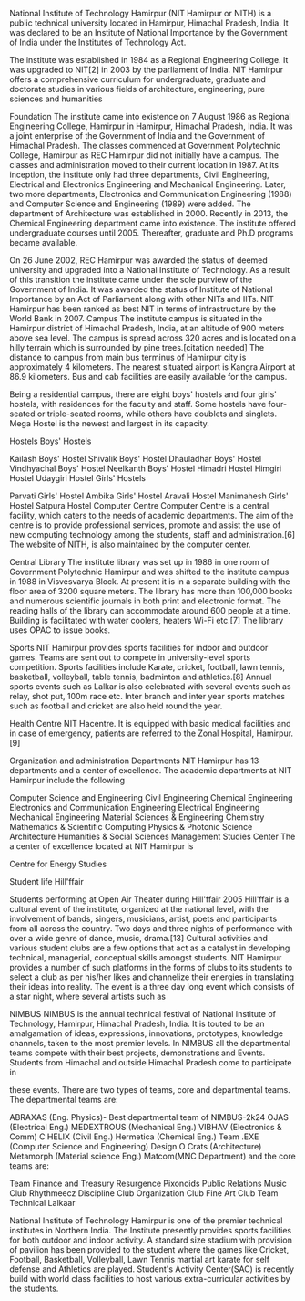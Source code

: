 National Institute of Technology Hamirpur (NIT Hamirpur or NITH) is a public technical university located in Hamirpur, Himachal Pradesh, India. It was declared to be an Institute of National Importance by the Government of India under the Institutes of Technology Act.

The institute was established in 1984 as a Regional Engineering College. It was upgraded to NIT[2] in 2003 by the parliament of India. NIT Hamirpur offers a comprehensive curriculum for undergraduate, graduate and doctorate studies in various fields of architecture, engineering, pure sciences and humanities

Foundation
The institute came into existence on 7 August 1986 as Regional Engineering College, Hamirpur in Hamirpur, Himachal Pradesh, India. It was a joint enterprise of the Government of India and the Government of Himachal Pradesh. The classes commenced at Government Polytechnic College, Hamirpur as REC Hamirpur did not initially have a campus. The classes and administration moved to their current location in 1987. At its inception, the institute only had three departments, Civil Engineering, Electrical and Electronics Engineering and Mechanical Engineering. Later, two more departments, Electronics and Communication Engineering (1988) and Computer Science and Engineering (1989) were added. The department of Architecture was established in 2000. Recently in 2013, the Chemical Engineering department came into existence. The institute offered undergraduate courses until 2005. Thereafter, graduate and Ph.D programs became available.

On 26 June 2002, REC Hamirpur was awarded the status of deemed university and upgraded into a National Institute of Technology. As a result of this transition the institute came under the sole purview of the Government of India. It was awarded the status of Institute of National Importance by an Act of Parliament along with other NITs and IITs. NIT Hamirpur has been ranked as best NIT in terms of infrastructure by the World Bank in 2007.
Campus
The institute campus is situated in the Hamirpur district of Himachal Pradesh, India, at an altitude of 900 meters above sea level. The campus is spread across 320 acres and is located on a hilly terrain which is surrounded by pine trees.[citation needed] The distance to campus from main bus terminus of Hamirpur city is approximately 4 kilometers. The nearest situated airport is Kangra Airport at 86.9 kilometers. Bus and cab facilities are easily available for the campus.

Being a residential campus, there are eight boys' hostels and four girls' hostels, with residences for the faculty and staff. Some hostels have four-seated or triple-seated rooms, while others have doublets and singlets. Mega Hostel is the newest and largest in its capacity.

Hostels
Boys' Hostels

Kailash Boys' Hostel
Shivalik Boys' Hostel
Dhauladhar Boys' Hostel
Vindhyachal Boys' Hostel
Neelkanth Boys' Hostel
Himadri Hostel
Himgiri Hostel
Udaygiri Hostel
Girls' Hostels

Parvati Girls' Hostel
Ambika Girls' Hostel
Aravali Hostel
Manimahesh Girls' Hostel
Satpura Hostel
Computer Centre
Computer Centre is a central facility, which caters to the needs of academic departments. The aim of the centre is to provide professional services, promote and assist the use of new computing technology among the students, staff and administration.[6] The website of NITH, is also maintained by the computer center.

Central Library
The institute library was set up in 1986 in one room of Government Polytechnic Hamirpur and was shifted to the institute campus in 1988 in Visvesvarya Block. At present it is in a separate building with the floor area of 3200 square meters. The library has more than 100,000 books and numerous scientific journals in both print and electronic format. The reading halls of the library can accommodate around 600 people at a time. Building is facilitated with water coolers, heaters Wi-Fi etc.[7] The library uses OPAC to issue books.

Sports
NIT Hamirpur provides sports facilities for indoor and outdoor games. Teams are sent out to compete in university-level sports competition. Sports facilities include Karate, cricket, football, lawn tennis, basketball, volleyball, table tennis, badminton and athletics.[8] Annual sports events such as Lalkar is also celebrated with several events such as relay, shot put, 100m race etc. Inter branch and inter year sports matches such as football and cricket are also held round the year.

Health Centre
NIT Hacentre. It is equipped with basic medical facilities and in case of emergency, patients are referred to the Zonal Hospital, Hamirpur.[9]

Organization and administration
Departments
NIT Hamirpur has 13 departments and a center of excellence. The academic departments at NIT Hamirpur include the following

Computer Science and Engineering
Civil Engineering
Chemical Engineering
Electronics and Communication Engineering
Electrical Engineering
Mechanical Engineering
Material Sciences & Engineering
Chemistry
Mathematics & Scientific Computing
Physics & Photonic Science
Architecture
Humanities & Social Sciences
Management Studies
Center
The a center of excellence located at NIT Hamirpur is

Centre for Energy Studies

Student life
Hill'ffair

Students performing at Open Air Theater during Hill'ffair 2005
Hill'ffair is a cultural event of the institute, organized at the national level, with the involvement of bands, singers, musicians, artist, poets and participants from all across the country. Two days and three nights of performance with over a wide genre of dance, music, drama.[13] Cultural activities and various student clubs are a few options that act as a catalyst in developing technical, managerial, conceptual skills amongst students. NIT Hamirpur provides a number of such platforms in the forms of clubs to its students to select a club as per his/her likes and channelize their energies in translating their ideas into reality. The event is a three day long event which consists of a star night, where several artists such as

NIMBUS
NIMBUS is the annual technical festival of National Institute of Technology, Hamirpur, Himachal Pradesh, India. It is touted to be an amalgamation of ideas, expressions, innovations, prototypes, knowledge channels, taken to the most premier levels. In NIMBUS all the departmental teams compete with their best projects, demonstrations and Events. Students from Himachal and outside Himachal Pradesh come to participate in

these events. There are two types of teams, core and departmental teams. The departmental teams are:

ABRAXAS (Eng. Physics)- Best departmental team of NIMBUS-2k24
OJAS (Electrical Eng.)
MEDEXTROUS (Mechanical Eng.)
VIBHAV (Electronics & Comm)
C HELIX (Civil Eng.)
Hermetica (Chemical Eng.)
Team .EXE (Computer Science and Engineering)
Design O Crats (Architecture)
Metamorph (Material science Eng.)
Matcom(MNC Department)
and the core teams are:

Team Finance and Treasury
Resurgence
Pixonoids
Public Relations
Music Club
Rhythmeecz
Discipline Club
Organization Club
Fine Art Club
Team Technical
Lalkaar

National Institute of Technology Hamirpur is one of the premier technical institutes in Northern India. The Institute presently provides sports facilities for both outdoor and indoor activity. A standard size stadium with provision of pavilion has been provided to the student where the games like Cricket, Football, Basketball, Volleyball, Lawn Tennis martial art karate for self defense and Athletics are played. Student's Activity Center(SAC) is recently build with world class facilities to host various extra-curricular activities by the students.

